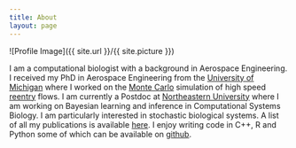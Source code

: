 ```yaml
---
title: About
layout: page
---
```

![Profile Image]({{ site.url }}/{{ site.picture }})

<p>I am a computational biologist with a background in Aerospace Engineering.
	I received my PhD in Aerospace Engineering from the <a href="http://ngpdlab.engin.umich.edu" target="_blank">University of Michigan</a> where I worked on the <a href="https://en.wikipedia.org/wiki/Direct_simulation_Monte_Carlo" target="_blank">Monte Carlo</a> simulation of high speed <a href="https://en.wikipedia.org/wiki/Atmospheric_entry" target="_blank">reentry</a> flows.  I am currently a Postdoc at <a href="https://olga-vitek-lab.ccis.northeastern.edu" target="_blank">Northeastern University</a> where I am working on Bayesian learning and inference in Computational Systems Biology. I am particularly interested in stochastic biological systems.
	A list of all my publications is available <a href="https://scholar.google.com/citations?user=lBbQpBAAAAAJ&hl=en" target="_blank">here</a>. I enjoy writing code in C++, R and Python some of which can be available on <a href="https://github.com/cyrilgalitzine" target="_blank">github</a>.
	  </p>

